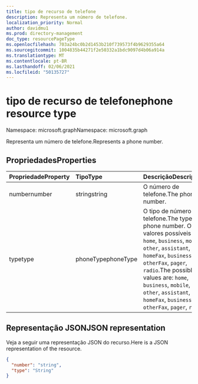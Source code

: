 ```yaml
---
title: tipo de recurso de telefone
description: Representa um número de telefone.
localization_priority: Normal
author: davidmu1
ms.prod: directory-management
doc_type: resourcePageType
ms.openlocfilehash: 703a24bc0b2d1453b210f739573f4b9629355a64
ms.sourcegitcommit: 1004835b44271f2e50332a1bdc9097d4b06a914a
ms.translationtype: MT
ms.contentlocale: pt-BR
ms.lasthandoff: 02/06/2021
ms.locfileid: "50135727"
---
```

# <a name="phone-resource-type"></a><span data-ttu-id="a7f9b-103">tipo de recurso de telefone</span><span class="sxs-lookup"><span data-stu-id="a7f9b-103">phone resource type</span></span>

<span data-ttu-id="a7f9b-104">Namespace: microsoft.graph</span><span class="sxs-lookup"><span data-stu-id="a7f9b-104">Namespace: microsoft.graph</span></span>

<span data-ttu-id="a7f9b-105">Representa um número de telefone.</span><span class="sxs-lookup"><span data-stu-id="a7f9b-105">Represents a phone number.</span></span>


## <a name="properties"></a><span data-ttu-id="a7f9b-106">Propriedades</span><span class="sxs-lookup"><span data-stu-id="a7f9b-106">Properties</span></span>
| <span data-ttu-id="a7f9b-107">Propriedade</span><span class="sxs-lookup"><span data-stu-id="a7f9b-107">Property</span></span>     | <span data-ttu-id="a7f9b-108">Tipo</span><span class="sxs-lookup"><span data-stu-id="a7f9b-108">Type</span></span>   |<span data-ttu-id="a7f9b-109">Descrição</span><span class="sxs-lookup"><span data-stu-id="a7f9b-109">Description</span></span>|
|:---------------|:--------|:----------|
|<span data-ttu-id="a7f9b-110">number</span><span class="sxs-lookup"><span data-stu-id="a7f9b-110">number</span></span>|<span data-ttu-id="a7f9b-111">string</span><span class="sxs-lookup"><span data-stu-id="a7f9b-111">string</span></span>|<span data-ttu-id="a7f9b-112">O número de telefone.</span><span class="sxs-lookup"><span data-stu-id="a7f9b-112">The phone number.</span></span>|
|<span data-ttu-id="a7f9b-113">type</span><span class="sxs-lookup"><span data-stu-id="a7f9b-113">type</span></span>|<span data-ttu-id="a7f9b-114">phoneType</span><span class="sxs-lookup"><span data-stu-id="a7f9b-114">phoneType</span></span>|<span data-ttu-id="a7f9b-115">O tipo de número de telefone.</span><span class="sxs-lookup"><span data-stu-id="a7f9b-115">The type of phone number.</span></span> <span data-ttu-id="a7f9b-116">Os valores possíveis são `home`, `business`, `mobile`, `other`, `assistant`, `homeFax`, `businessFax`, `otherFax`, `pager`, `radio`.</span><span class="sxs-lookup"><span data-stu-id="a7f9b-116">The possible values are: `home`, `business`, `mobile`, `other`, `assistant`, `homeFax`, `businessFax`, `otherFax`, `pager`, `radio`.</span></span>|

## <a name="json-representation"></a><span data-ttu-id="a7f9b-117">Representação JSON</span><span class="sxs-lookup"><span data-stu-id="a7f9b-117">JSON representation</span></span>

<span data-ttu-id="a7f9b-118">Veja a seguir uma representação JSON do recurso.</span><span class="sxs-lookup"><span data-stu-id="a7f9b-118">Here is a JSON representation of the resource.</span></span>

<!-- {
  "blockType": "resource",
  "optionalProperties": [

  ],
  "@odata.type": "microsoft.graph.phone"
}-->

```json
{
  "number": "string",
  "type": "String"
}

```

<!-- uuid: 8fcb5dbc-d5aa-4681-8e31-b001d5168d79
2015-10-25 14:57:30 UTC -->
<!-- {
  "type": "#page.annotation",
  "description": "phone resource",
  "keywords": "",
  "section": "documentation",
  "tocPath": ""
}-->

